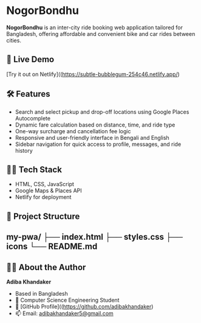 # NogorBondhu

**NogorBondhu** is an inter-city ride booking web application tailored for Bangladesh, offering affordable and convenient bike and car rides between cities.

## 🚀 Live Demo
[Try it out on Netlify]((https://subtle-bubblegum-254c46.netlify.app/)

## 🛠️ Features
- Search and select pickup and drop-off locations using Google Places Autocomplete
- Dynamic fare calculation based on distance, time, and ride type
- One-way surcharge and cancellation fee logic
- Responsive and user-friendly interface in Bengali and English
- Sidebar navigation for quick access to profile, messages, and ride history

## 🧑‍💻 Tech Stack
- HTML, CSS, JavaScript
- Google Maps & Places API
- Netlify for deployment

## 📁 Project Structure
my-pwa/
├── index.html
├── styles.css
├── icons
└── README.md
---

## 👩‍💻 About the Author

**Adiba Khandaker**

-    Based in Bangladesh  
- 💼 Computer Science Engineering Student  
- 🔗 [GitHub Profile]((https://github.com/adibakhandaker)
- 📫 Email: adibakhandaker5@gmail.com  
